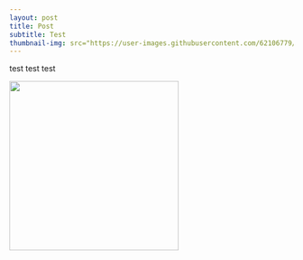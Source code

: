 ```yaml
---
layout: post
title: Post
subtitle: Test
thumbnail-img: src="https://user-images.githubusercontent.com/62106779/137777526-66c23ddc-7f4b-437e-856e-a0936f646924.jpg"
---
```


test test test

<img class="post-img" width=300 src="https://user-images.githubusercontent.com/62106779/137777526-66c23ddc-7f4b-437e-856e-a0936f646924.jpg"/>
